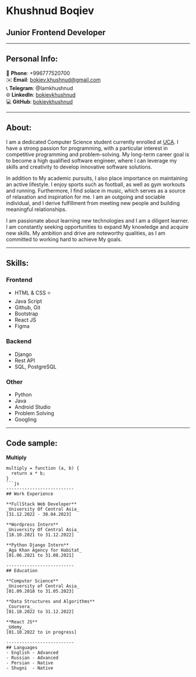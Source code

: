 # Khushnud Boqiev
## Junior Frontend Developer
--------------------------
## Personal Info:
:iphone: **Phone**: +996777520700   
:envelope: **Email**: bokiev.khushnud@gmail.com  
:telephone_receiver: **Telegram**: @Iamkhushnud   
:globe_with_meridians: **LinkedIn**: [bokievkhushnud](https://www.linkedin.com/in/bokievkhushnud/)   
:computer: **GitHub**: [bokievkhushnud](https://github.com/bokievkhushnud/)

--------------------------
## About:
I am a dedicated Computer Science student currently enrolled at [UCA](https://ucentralasia.org/home). I have a strong passion for programming, with a particular interest in competitive programming and problem-solving. My long-term career goal is to become a high qualified software engineer, where I can leverage my skills and creativity to develop innovative software solutions.

In addition to My academic pursuits, I also place importance on maintaining an active lifestyle. I enjoy sports such as football, as well as gym workouts and running. Furthermore, I find solace in music, which serves as a source of relaxation and inspiration for me. I am an outgoing and sociable individual, and I derive fulfillment from meeting new people and building meaningful relationships.

I am passionate about learning new technologies and I am a diligent learner. I am constantly seeking opportunities to expand My knowledge and acquire new skills. My ambition and drive are noteworthy qualities, as I am committed to working hard to achieve My goals.

--------------------------
## Skills: 
### Frontend 
* HTML & CSS :star:
* Java Script
* Github, Git
* Bootstrap
* React JS
* Figma
### Backend
* Django
* Rest API
* SQL, PostgreSQL
### Other
* Python
* Java
* Android Studio
* Problem Solving
* Googling

--------------------------
## Code sample:
**Multiply**
```
multiply = function (a, b) {
  return a * b;
}
```js
--------------------------
## Work Experience

**FullStack Web Developer**  
_University Of Central Asia_  
[31.12.2022 - 30.04.2023]

**Wordpress Intern**  
_University Of Central Asia_  
[18.10.2021 to 31.12.2022]

**Python Django Intern**  
_Aga Khan Agency for Habitat_  
[01.06.2021 to 31.08.2021]

--------------------------
## Education

**Computer Science**  
_University of Central Asia_  
[01.09.2018 to 31.05.2023]

**Data Structures and Algorithms**  
_Coursera_  
[01.10.2022 to 31.12.2022]

**React JS**  
_Udemy_  
[01.10.2022 to in progress]

--------------------------
## Languages
- English - Advanced
- Russian - Advanced
- Persian - Native
- Shugni  - Native







